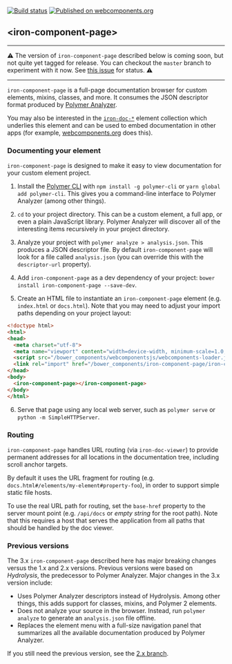 [![Build status](https://travis-ci.org/PolymerElements/iron-component-page.svg?branch=master)](https://travis-ci.org/PolymerElements/iron-component-page)
[![Published on webcomponents.org](https://img.shields.io/badge/webcomponents.org-published-blue.svg)](https://beta.webcomponents.org/element/PolymerElements/iron-component-page)

## &lt;iron-component-page&gt;

***
⚠️ The version of `iron-component-page` described below is coming soon, but not
quite yet tagged for release. You can checkout the `master` branch to
experiment with it now. See [this
issue](https://github.com/PolymerElements/iron-component-page/issues/121) for
status. ⚠️
***

`iron-component-page` is a full-page documentation browser for custom elements,
mixins, classes, and more. It consumes the JSON descriptor format produced by
[Polymer Analyzer](https://github.com/Polymer/polymer-analyzer).

You may also be interested in the
[`iron-doc-*`](https://github.com/PolymerElements/iron-doc-viewer) element
collection which underlies this element and can be used to embed documentation
in other apps (for example, [webcomponents.org](https://wwww.webcomponents.org)
does this).

### Documenting your element

`iron-component-page` is designed to make it easy to view documentation for
your custom element project.

1. Install the [Polymer CLI](https://github.com/Polymer/polymer-cli) with `npm
   install -g polymer-cli` or `yarn global add polymer-cli`. This gives you a
   command-line interface to Polymer Analyzer (among other things).

2. `cd` to your project directory. This can be a custom element, a full app, or
   even a plain JavaScript library. Polymer Analyzer will discover all of the
   interesting items recursively in your project directory.

3. Analyze your project with `polymer analyze > analysis.json`. This produces a
   JSON descriptor file. By default `iron-component-page` will look for a file
   called `analysis.json` (you can override this with the `descriptor-url`
   property).

4. Add `iron-component-page` as a dev dependency of your project: `bower
   install iron-component-page --save-dev`.

5. Create an HTML file to instantiate an `iron-component-page` element (e.g.
   `index.html` or `docs.html`). Note that you may need to adjust your import
   paths depending on your project layout:

```html
<!doctype html>
<html>
<head>
  <meta charset="utf-8">
  <meta name="viewport" content="width=device-width, minimum-scale=1.0, initial-scale=1.0, user-scalable=yes">
  <script src="/bower_components/webcomponentsjs/webcomponents-loader.js"></script>
  <link rel="import" href="/bower_components/iron-component-page/iron-component-page.html">
</head>
<body>
  <iron-component-page></iron-component-page>
</body>
</html>
```

6. Serve that page using any local web server, such as `polymer serve` or
   `python -m SimpleHTTPServer`.

### Routing

`iron-component-page` handles URL routing (via `iron-doc-viewer`) to provide
permanent addresses for all locations in the documentation tree, including
scroll anchor targets.

By default it uses the URL fragment for routing (e.g.
`docs.html#/elements/my-element#property-foo`), in order to support simple
static file hosts.

To use the real URL path for routing, set the `base-href` property to the
server mount point (e.g. `/api/docs` or *empty string* for the root path). Note
that this requires a host that serves the application from all paths that
should be handled by the doc viewer.

### Previous versions

The 3.x `iron-component-page` described here has major breaking changes versus
the 1.x and 2.x versions. Previous versions were based on *Hydrolysis*, the
predecessor to Polymer Analyzer. Major changes in the 3.x version include:

* Uses Polymer Analyzer descriptors instead of Hydrolysis. Among other things,
  this adds support for classes, mixins, and Polymer 2 elements.
* Does not analyze your source in the browser. Instead, run `polymer analyze`
  to generate an `analysis.json` file offline.
* Replaces the element menu with a full-size navigation panel that summarizes
  all the available documentation produced by Polymer Analyzer.

If you still need the previous version, see the
[2.x branch](https://github.com/PolymerElements/iron-component-page/tree/2.x).
